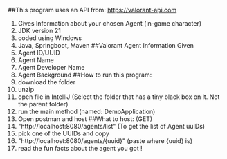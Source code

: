 ##This program uses an API from: https://valorant-api.com
1. Gives Information about your chosen Agent (in-game character)
2. JDK version 21
3. coded using Windows
4. Java, Springboot, Maven
##Valorant Agent Information Given
1. Agent ID/UUID
2. Agent Name
3. Agent Developer Name
4. Agent Background
##How to run this program:
1. download the folder
2. unzip
3. open file in IntelliJ (Select the folder that has a tiny black box on it. Not the parent folder)
4. run the main method (named: DemoApplication)
5. Open postman and host
##What to host: (GET)
1. "http://localhost:8080/agents/list" (To get the list of Agent uuIDs)
2. pick one of the UUIDs and copy
3. "http://localhost:8080/agents/{uuid}" (paste where {uuid} is}
4. read the fun facts about the agent you got !
